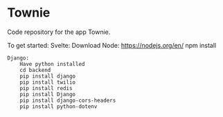 # Townie
Code repository for the app Townie.



To get started:
    Svelte: 
        Download Node: https://nodejs.org/en/
        npm install
        
    Django:
        Have python installed
        cd backend
        pip install django
        pip install twilio
        pip install redis
        pip install Django
        pip install django-cors-headers
        pip install python-dotenv

